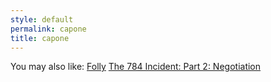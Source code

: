 ```yaml
---
style: default
permalink: capone
title: capone
---
```

You may also like:
[Folly](http://scp-wiki.net/folly)
[The 784  Incident: Part 2: Negotiation](http://scp-wiki.net/784incident2)